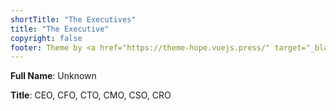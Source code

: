 ```yaml
---
shortTitle: "The Executives"
title: "The Executive"
copyright: false
footer: Theme by <a href="https://theme-hope.vuejs.press/" target="_blank">VuePress Theme Hope</a> | MIT Licensed, Copyright © 2019-present Mr.Hope
---
```


**Full Name**: Unknown

**Title**: CEO, CFO, CTO, CMO, CSO, CRO
